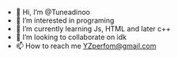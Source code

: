 - 👋 Hi, I’m @Tuneadinoo
- 👀 I’m interested in programing
- 🌱 I’m currently learning Js, HTML and later c++
- 💞️ I’m looking to collaborate on idk
- 📫 How to reach me YZperfom@gmail.com
